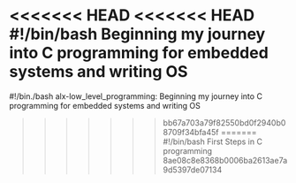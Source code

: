 <<<<<<< HEAD
<<<<<<< HEAD
#!/bin/bash
Beginning my journey into C programming for embedded systems and writing OS
=======
#!/bin./bash
alx-low_level_programming: Beginning my journey into C programming for embedded systems and writing OS
>>>>>>> bb67a703a79f82550bd0f2940b08709f34bfa45f
=======
#!/bin/bash
First Steps in C programming
>>>>>>> 8ae08c8e8368b0006ba2613ae7a9d5397de07134
